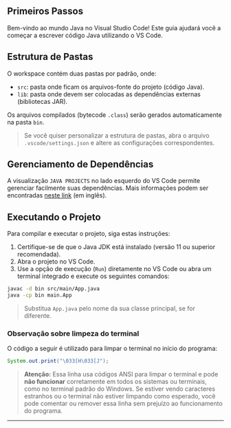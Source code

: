 ## Primeiros Passos

Bem-vindo ao mundo Java no Visual Studio Code! Este guia ajudará você a começar a escrever código Java utilizando o VS Code.

## Estrutura de Pastas

O workspace contém duas pastas por padrão, onde:

* `src`: pasta onde ficam os arquivos-fonte do projeto (código Java).
* `lib`: pasta onde devem ser colocadas as dependências externas (bibliotecas JAR).

Os arquivos compilados (bytecode `.class`) serão gerados automaticamente na pasta `bin`.

> Se você quiser personalizar a estrutura de pastas, abra o arquivo `.vscode/settings.json` e altere as configurações correspondentes.

## Gerenciamento de Dependências

A visualização `JAVA PROJECTS` no lado esquerdo do VS Code permite gerenciar facilmente suas dependências. Mais informações podem ser encontradas [neste link](https://github.com/microsoft/vscode-java-dependency#manage-dependencies) (em inglês).

## Executando o Projeto

Para compilar e executar o projeto, siga estas instruções:

1. Certifique-se de que o Java JDK está instalado (versão 11 ou superior recomendada).
2. Abra o projeto no VS Code.
3. Use a opção de execução (`Run`) diretamente no VS Code ou abra um terminal integrado e execute os seguintes comandos:

```bash
javac -d bin src/main/App.java
java -cp bin main.App
```

> Substitua `App.java` pelo nome da sua classe principal, se for diferente.

### Observação sobre limpeza do terminal

O código a seguir é utilizado para limpar o terminal no início do programa:

```java
System.out.print("\033[H\033[J");
```

> **Atenção:** Essa linha usa códigos ANSI para limpar o terminal e pode **não funcionar** corretamente em todos os sistemas ou terminais, como no terminal padrão do Windows. Se estiver vendo caracteres estranhos ou o terminal não estiver limpando como esperado, você pode comentar ou remover essa linha sem prejuízo ao funcionamento do programa.

---
